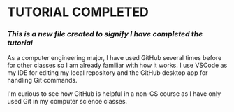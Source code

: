 # **TUTORIAL COMPLETED**

### *This is a new file created to signify I have completed the tutorial*

As a computer engineering major, I have used GitHub several times before for other classes so I am already familiar with how it works. I use VSCode as my IDE for editing my local repository and the GitHub desktop app for handling Git commands.

I'm curious to see how GitHub is helpful in a non-CS course as I have only used Git in my computer science classes.